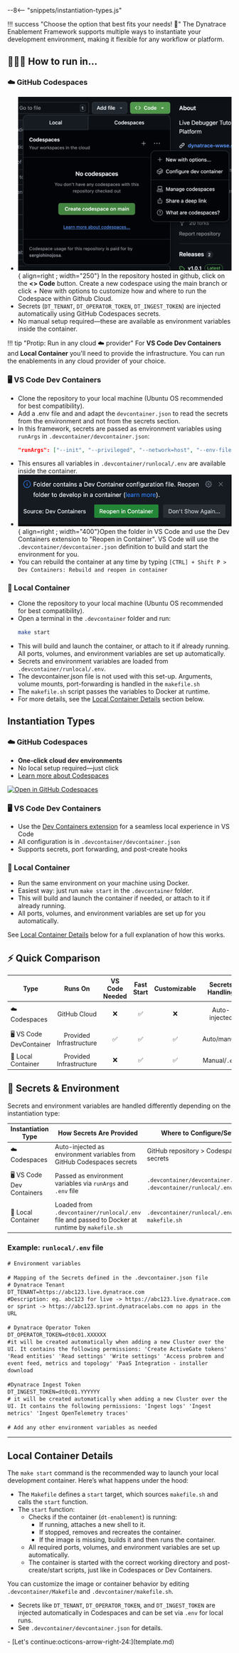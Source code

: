 --8<-- "snippets/instantiation-types.js"

!!! success "Choose the option that best fits your needs! 🚀" 
    The Dynatrace Enablement Framework supports multiple ways to instantiate your development environment, making it flexible for any workflow or platform.  


## 🏃🏻‍♂️ How to run in...

### ☁️ GitHub Codespaces
- ![run codespace](img/run_codespace.png){ align=right ; width="250"}  In the repository hosted in github, click on the **<> Code** button. Create a new codespace using the main branch or click + New with options to customize how and where to run the Codespace within Github Cloud. 
- Secrets (`DT_TENANT`, `DT_OPERATOR_TOKEN`, `DT_INGEST_TOKEN`) are injected automatically using GitHub Codespaces secrets.
- No manual setup required—these are available as environment variables inside the container.



!!! tip "Protip: Run in any cloud ☁️ provider"
     For **VS Code Dev Containers** and **Local Container** you'll need to provide the infrastructure. You can run the enablements in any cloud provider of your choice.

### 🖥️ VS Code Dev Containers
- Clone the repository to your local machine (Ubuntu OS recommended for best compatibility).
- Add a .env file and and adapt the `devcontainer.json` to read the secrets from the environment and not from the secrets section.
- In this framework, secrets are passed as environment variables using `runArgs` in `.devcontainer/devcontainer.json`:
	```json
	"runArgs": ["--init", "--privileged", "--network=host", "--env-file", ".devcontainer/runlocal/.env"]
	```
- This ensures all variables in `.devcontainer/runlocal/.env` are available inside the container.
- ![run codespace](img/vscode_container.png){ align=right ; width="400"}Open the folder in VS Code and use the Dev Containers extension to "Reopen in Container". VS Code will use the `.devcontainer/devcontainer.json` definition to build and start the environment for you.
- You can rebuild the container at any time by typing ```[CTRL] + Shift P > Dev Containers: Rebuild and reopen in container```

### 🐳 Local Container
- Clone the repository to your local machine (Ubuntu OS recommended for best compatibility).
- Open a terminal in the `.devcontainer` folder and run:
	```sh
	make start
	```
- This will build and launch the container, or attach to it if already running. All ports, volumes, and environment variables are set up automatically.
- Secrets and environment variables are loaded from `.devcontainer/runlocal/.env`. 
- The devcontainer.json file is not used with this set-up. Arguments, volume mounts, port-forwarding is handled in the `makefile.sh`
- The `makefile.sh` script passes the variables to Docker at runtime.
- For more details, see the [Local Container Details](#local-container-details) section below.



## Instantiation Types 
### ☁️ GitHub Codespaces

- **One-click cloud dev environments**  
- No local setup required—just click  
- [Learn more about Codespaces](https://github.com/features/codespaces)

[![Open in GitHub Codespaces](https://github.com/codespaces/badge.svg)](https://github.com/codespaces/new?template_repository=dynatrace-wwse/codespaces-framework)

### 🖥️ VS Code Dev Containers

- Use the [Dev Containers extension](https://marketplace.visualstudio.com/items?itemName=ms-vscode-remote.remote-containers) for a seamless local experience in VS Code
- All configuration is in `.devcontainer/devcontainer.json`
- Supports secrets, port forwarding, and post-create hooks


### 🐳 Local Container

- Run the same environment on your machine using Docker.
- Easiest way: just run `make start` in the `.devcontainer` folder.
- This will build and launch the container if needed, or attach to it if already running.
- All ports, volumes, and environment variables are set up for you automatically.

See [Local Container Details](#local-container-details) below for a full explanation of how this works.



## ⚡ Quick Comparison

| Type                  | Runs On              | VS Code Needed | Fast Start | Customizable | Secrets Handling | Port Forwarding | Best For                  |
|-----------------------|:--------------------:|:--------------:|:----------:|:------------:|:---------------:|:---------------:|---------------------------|
| ☁️ Codespaces         | GitHub Cloud         | ❌             | ✅         | ❌           | Auto-injected   | Auto            | Quick onboarding, demos   |
| 🖥️ VS Code DevContainer | Provided Infrastructure | ✅             | ✅         | ✅           | Auto/manual     | Auto            | Full-featured local dev   |
| 🐳 Local Container    | Provided Infrastructure | ❌             | ✅         | ✅           | Manual/`.env`   | Manual/Makefile | Reproducible local dev    |


## 🔐 Secrets & Environment

Secrets and environment variables are handled differently depending on the instantiation type:

| Instantiation Type         | How Secrets Are Provided                                                                 | Where to Configure/Set                        | Notes                                                                                 |
|---------------------------|----------------------------------------------------------------------------------------|-----------------------------------------------|---------------------------------------------------------------------------------------|
| ☁️ Codespaces             | Auto-injected as environment variables from GitHub Codespaces secrets                   | GitHub repository > Codespaces secrets         | No manual setup; secrets available at container start                                 |
| 🖥️ VS Code Dev Containers | Passed as environment variables via `runArgs` and `.env` file                          | `.devcontainer/devcontainer.json`, `.devcontainer/runlocal/.env`      | Edit/add `.devcontainer/runlocal/.env` for local secrets; `runArgs` must include `--env-file`                    |
| 🐳 Local Container        | Loaded from `.devcontainer/runlocal/.env` file and passed to Docker at runtime by `makefile.sh`                | `.devcontainer/runlocal/.env`, `makefile.sh`   | Run `make start` in `.devcontainer`; secrets loaded at container start                |


### Example: `runlocal/.env` file

```env
# Environment variables

# Mapping of the Secrets defined in the .devcontainer.json file
# Dynatrace Tenant
DT_TENANT=https://abc123.live.dynatrace.com
#Description: eg. abc123 for live -> https://abc123.live.dynatrace.com or sprint -> https://abc123.sprint.dynatracelabs.com no apps in the URL

# Dynatrace Operator Token
DT_OPERATOR_TOKEN=dt0c01.XXXXXX
#it will be created automatically when adding a new Cluster over the UI. It contains the following permissions: 'Create ActiveGate tokens' 'Read entities' 'Read settings' 'Write settings' 'Access probrem and event feed, metrics and topology' 'PaaS Integration - installer download

#Dynatrace Ingest Token
DT_INGEST_TOKEN=dt0c01.YYYYYY
# it will be created automatically when adding a new Cluster over the UI. It contains the following permissions: 'Ingest logs' 'Ingest metrics' 'Ingest OpenTelemetry traces'

# Add any other environment variables as needed
```


---

## Local Container Details

The `make start` command is the recommended way to launch your local development container. Here’s what happens under the hood:

- The `Makefile` defines a `start` target, which sources `makefile.sh` and calls the `start` function.
- The `start` function:
	- Checks if the container (`dt-enablement`) is running:
		- If running, attaches a new shell to it.
		- If stopped, removes and recreates the container.
		- If the image is missing, builds it and then runs the container.
	- All required ports, volumes, and environment variables are set up automatically.
	- The container is started with the correct working directory and post-create/start scripts, just like in Codespaces or Dev Containers.

You can customize the image or container behavior by editing `.devcontainer/Makefile` and `.devcontainer/makefile.sh`.

- Secrets like `DT_TENANT`, `DT_OPERATOR_TOKEN`, and `DT_INGEST_TOKEN` are injected automatically in Codespaces and can be set via `.env` for local runs.
- See `.devcontainer/devcontainer.json` for details.



<div class="grid cards" markdown>
- [Let's continue:octicons-arrow-right-24:](template.md)
</div>